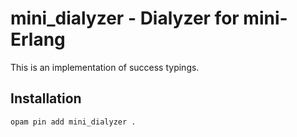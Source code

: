 mini_dialyzer - Dialyzer for mini-Erlang
========================================

This is an implementation of success typings.

Installation
------------

```sh
opam pin add mini_dialyzer .
```
